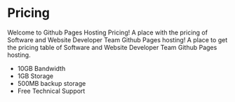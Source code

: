 <h1>Pricing</h1>
<p>Welcome to Github Pages Hosting Pricing! A place with the pricing of Software and Website Developer Team Github Pages hosting! A place to get the pricing table of  Software and Website Developer Team Github Pages hosting. </p>
<ul>
  <li>10GB Bandwidth</li>
  <li>1GB Storage</li>
  <li>500MB backup storage</li>
  <li>Free Technical Support</li>
</ul>
